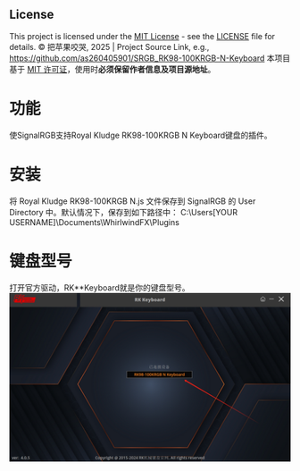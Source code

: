 ## License
This project is licensed under the [MIT License](LICENSE) - see the [LICENSE](LICENSE) file for details.
© 把苹果咬哭, 2025 | Project Source Link, e.g., https://github.com/as260405901/SRGB_RK98-100KRGB-N-Keyboard
本项目基于 [MIT 许可证](LICENSE)，使用时**必须保留作者信息及项目源地址**。

# 功能
使SignalRGB支持Royal Kludge RK98-100KRGB N Keyboard键盘的插件。

# 安装
将 Royal Kludge RK98-100KRGB N.js 文件保存到 SignalRGB 的 User Directory 中。默认情况下，保存到如下路径中：
C:\Users\[YOUR USERNAME]\Documents\WhirlwindFX\Plugins

# 键盘型号
打开官方驱动，RK**Keyboard就是你的键盘型号。
![查看键盘型号](https://github.com/as260405901/SRGB_RK98-100KRGB-N-Keyboard/blob/main/Image/Device%20Model.png?raw=true)